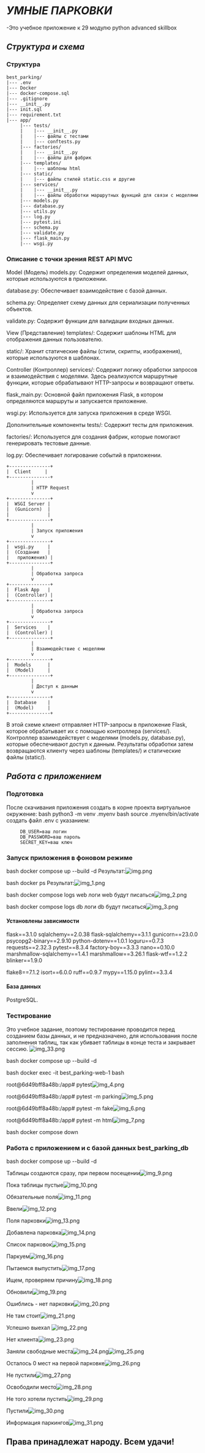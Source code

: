 # ***УМНЫЕ ПАРКОВКИ***
   -Это учебное приложение к 29 модулю python advanced skillbox

## *Структура и схема*

### Структура

    best_parking/
    |--- .env
    |--- Docker
    |--- docker-compose.sql
    |--- .gitignore
    |--- __init__.py
    |--- init.sql
    |--- requirement.txt
    |--- app/
         |--- tests/
         |    |--- __init__.py
         |    |--- файлы с тестами
         |    |--- conftests.py
         |--- factories/
         |    |--- __init__.py
         |    |--- файлы для фабрик
         |--- templates/
         |    |--- шаблоны html
         |--- static/
         |    |--- файлы стилей static.css и другие
         |--- services/
         |    |--- __init__.py
         |    |--- файлы обработки маршрутных функций для связи с моделями
         |--- models.py
         |--- database.py
         |--- utils.py
         |--- log.py
         |--- pytest.ini
         |--- schema.py
         |--- validate.py
         |--- flask_main.py
         |--- wsgi.py

### Описание с точки зрения REST API MVC

Model (Модель)
models.py: Содержит определения моделей данных, которые используются в приложении.

database.py: Обеспечивает взаимодействие с базой данных.

schema.py: Определяет схему данных для сериализации полученных объектов.

validate.py: Содержит функции для валидации входных данных.


View (Представление)
templates/: Содержит шаблоны HTML для отображения данных пользователю.

static/: Хранит статические файлы (стили, скрипты, изображения), которые используются в шаблонах.


Controller (Контроллер)
services/: Содержит логику обработки запросов и взаимодействия с моделями. Здесь реализуются маршрутные функции, которые обрабатывают HTTP-запросы и возвращают ответы.

flask_main.py: Основной файл приложения Flask, в котором определяются маршруты и запускается приложение.

wsgi.py: Используется для запуска приложения в среде WSGI.


Дополнительные компоненты
tests/: Содержит тесты для приложения.

factories/: Используется для создания фабрик, которые помогают генерировать тестовые данные.

log.py: Обеспечивает логирование событий в приложении.
    
    +---------------+
    |  Client     |
    +---------------+
             |
             | HTTP Request
             v
    +---------------+
    |  WSGI Server |
    |  (Gunicorn)  |
    |              |
    +---------------+
             |
             | Запуск приложения
             v
    +---------------+
    |  wsgi.py     |
    |  (Создание   |
    |   приложения) |
    +---------------+
             |
             | Обработка запроса
             v
    +---------------+
    |  Flask App   |
    |  (Controller) |
    +---------------+
             |
             | Обработка запроса
             v
    +---------------+
    |  Services    |
    |  (Controller) |
    +---------------+
             |
             | Взаимодействие с моделями
             v
    +---------------+
    |  Models      |
    |  (Model)     |
    +---------------+
             |
             | Доступ к данным
             v
    +---------------+
    |  Database    |
    |  (Model)     |
    +---------------+


В этой схеме клиент отправляет HTTP-запросы в приложение Flask, которое обрабатывает их 
с помощью контроллера (services/). Контроллер взаимодействует с моделями (models.py, database.py), 
которые обеспечивают доступ к данным. Результаты обработки затем возвращаются клиенту через шаблоны 
(templates/) и статические файлы (static/).


## *Работа с приложением*

### Подготовка

После скачивания приложения создать в корне проекта виртуальное окружение:
bash     python3 -m venv .myenv
bash     source .myenv/bin/activate
создать файл .env c указанием:
         
         DB_USER=ваш логин
         DB_PASSWORD=ваш пароль
         SECRET_KEY=ваш ключ

### Запуск приложения в фоновом режиме

bash     docker compose up --build -d
Результат:![img.png](img.png)

bash     docker ps
Результат:![img_1.png](img_1.png)

bash     docker compose logs web
логи web будут писаться![img_2.png](img_2.png)

bash      docker compose logs db
логи db будут писаться![img_3.png](img_3.png)

#### Установлены зависимости
flask==3.1.0
sqlalchemy==2.0.38
flask-sqlalchemy==3.1.1
gunicorn==23.0.0
psycopg2-binary==2.9.10
python-dotenv==1.0.1
loguru==0.7.3
requests==2.32.3
pytest==8.3.4
factory-boy==3.3.3
nano==0.10.0
marshmallow-sqlalchemy==1.4.1
marshmallow==3.26.1
flask-wtf==1.2.2
blinker==1.9.0

flake8==7.1.2
isort==6.0.0
ruff==0.9.7
mypy==1.15.0
pylint==3.3.4


#### База данных

PostgreSQL.


### Тестирование
Это учебное задание, поэтому тестирование проводится перед созданием базы данных, и не предназначено, 
для использования после заполнения таблиц, так как убивает таблицы в конце теста и закрывает сессию.
![img_33.png](img_33.png)

bash   docker compose up --build -d

bash   docker exec -it  best_parking-web-1 bash 

root@6d49bff8a48b:/app# pytest![img_4.png](img_4.png)

root@6d49bff8a48b:/app# pytest -m parking![img_5.png](img_5.png)

root@6d49bff8a48b:/app# pytest -m fake![img_6.png](img_6.png)

root@6d49bff8a48b:/app# pytest -m html![img_7.png](img_7.png)

bash docker compose down

### Работа с приложением и с базой данных best_parking_db

bash docker compose up --build -d

Таблицы создаются сразу, при первом посещении![img_9.png](img_9.png)

Пока таблицы пустые![img_10.png](img_10.png)

Обязательные поля![img_11.png](img_11.png)

Ввели![img_12.png](img_12.png)

Поля парковки![img_13.png](img_13.png)

Добавлена парковка![img_14.png](img_14.png)

Список парковок![img_15.png](img_15.png)

Паркуем![img_16.png](img_16.png)

Пытаемся выпустить![img_17.png](img_17.png)

Ищем, проверяем причину![img_18.png](img_18.png)

Обновили![img_19.png](img_19.png)

Ошиблись - нет парковки![img_20.png](img_20.png)

Не там стоит![img_21.png](img_21.png)

Успешно выехал ![img_22.png](img_22.png)

Нет клиента![img_23.png](img_23.png)

Заняли свободные места![img_24.png](img_24.png)![img_25.png](img_25.png)

Осталось 0 мест на первой парковке![img_26.png](img_26.png)

Не пустили![img_27.png](img_27.png)

Освободили место![img_28.png](img_28.png)

Не того хотели пустить![img_29.png](img_29.png)

Пустили![img_30.png](img_30.png)

Информация паркингов![img_31.png](img_31.png)


## Права принадлежат народу. Всем удачи!

